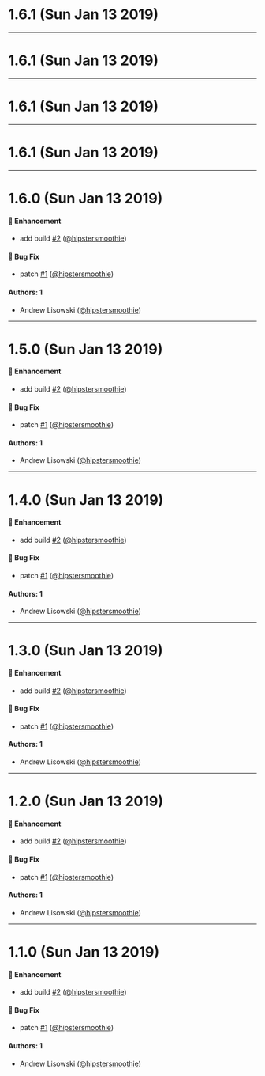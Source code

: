 # 1.6.1 (Sun Jan 13 2019)



---

# 1.6.1 (Sun Jan 13 2019)



---

# 1.6.1 (Sun Jan 13 2019)



---

# 1.6.1 (Sun Jan 13 2019)



---

# 1.6.0 (Sun Jan 13 2019)

#### 🚀  Enhancement

- add build [#2](https://github.com/hipstersmoothie/auto-chrome/pull/2) ([@hipstersmoothie](https://github.com/hipstersmoothie))

#### 🐛  Bug Fix

- patch [#1](https://github.com/hipstersmoothie/auto-chrome/pull/1) ([@hipstersmoothie](https://github.com/hipstersmoothie))

#### Authors: 1

- Andrew Lisowski ([@hipstersmoothie](https://github.com/hipstersmoothie))

---

# 1.5.0 (Sun Jan 13 2019)

#### 🚀  Enhancement

- add build [#2](https://github.com/hipstersmoothie/auto-chrome/pull/2) ([@hipstersmoothie](https://github.com/hipstersmoothie))

#### 🐛  Bug Fix

- patch [#1](https://github.com/hipstersmoothie/auto-chrome/pull/1) ([@hipstersmoothie](https://github.com/hipstersmoothie))

#### Authors: 1

- Andrew Lisowski ([@hipstersmoothie](https://github.com/hipstersmoothie))

---

# 1.4.0 (Sun Jan 13 2019)

#### 🚀  Enhancement

- add build [#2](https://github.com/hipstersmoothie/auto-chrome/pull/2) ([@hipstersmoothie](https://github.com/hipstersmoothie))

#### 🐛  Bug Fix

- patch [#1](https://github.com/hipstersmoothie/auto-chrome/pull/1) ([@hipstersmoothie](https://github.com/hipstersmoothie))

#### Authors: 1

- Andrew Lisowski ([@hipstersmoothie](https://github.com/hipstersmoothie))

---

# 1.3.0 (Sun Jan 13 2019)

#### 🚀  Enhancement

- add build [#2](https://github.com/hipstersmoothie/auto-chrome/pull/2) ([@hipstersmoothie](https://github.com/hipstersmoothie))

#### 🐛  Bug Fix

- patch [#1](https://github.com/hipstersmoothie/auto-chrome/pull/1) ([@hipstersmoothie](https://github.com/hipstersmoothie))

#### Authors: 1

- Andrew Lisowski ([@hipstersmoothie](https://github.com/hipstersmoothie))

---

# 1.2.0 (Sun Jan 13 2019)

#### 🚀  Enhancement

- add build [#2](https://github.com/hipstersmoothie/auto-chrome/pull/2) ([@hipstersmoothie](https://github.com/hipstersmoothie))

#### 🐛  Bug Fix

- patch [#1](https://github.com/hipstersmoothie/auto-chrome/pull/1) ([@hipstersmoothie](https://github.com/hipstersmoothie))

#### Authors: 1

- Andrew Lisowski ([@hipstersmoothie](https://github.com/hipstersmoothie))

---

# 1.1.0 (Sun Jan 13 2019)

#### 🚀  Enhancement

- add build [#2](https://github.com/hipstersmoothie/auto-chrome/pull/2) ([@hipstersmoothie](https://github.com/hipstersmoothie))

#### 🐛  Bug Fix

- patch [#1](https://github.com/hipstersmoothie/auto-chrome/pull/1) ([@hipstersmoothie](https://github.com/hipstersmoothie))

#### Authors: 1

- Andrew Lisowski ([@hipstersmoothie](https://github.com/hipstersmoothie))